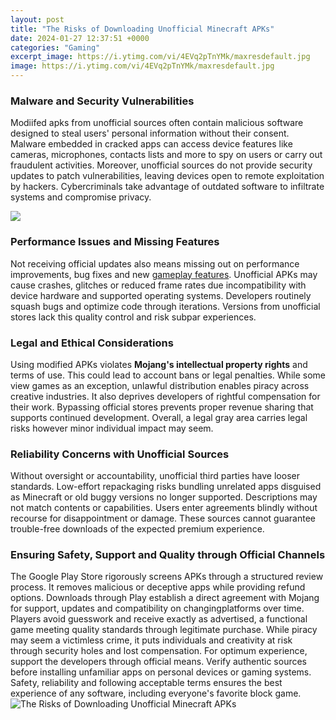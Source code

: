 ```yaml
---
layout: post
title: "The Risks of Downloading Unofficial Minecraft APKs"
date: 2024-01-27 12:37:51 +0000
categories: "Gaming"
excerpt_image: https://i.ytimg.com/vi/4EVq2pTnYMk/maxresdefault.jpg
image: https://i.ytimg.com/vi/4EVq2pTnYMk/maxresdefault.jpg
---
```


### Malware and Security Vulnerabilities 
Modiifed apks from unofficial sources often contain malicious software designed to steal users' personal information without their consent. Malware embedded in cracked apps can access device features like cameras, microphones, contacts lists and more to spy on users or carry out fraudulent activities. Moreover, unofficial sources do not provide security updates to patch vulnerabilities, leaving devices open to remote exploitation by hackers. Cybercriminals take advantage of outdated software to infiltrate systems and compromise privacy.

![](https://geek.knowallnow.com/wp-content/uploads/2021/01/minecraft-batallas.jpg)
### Performance Issues and Missing Features
Not receiving official updates also means missing out on performance improvements, bug fixes and new [gameplay features](https://store.fi.io.vn/chihuahua-good). Unofficial APKs may cause crashes, glitches or reduced frame rates due incompatibility with device hardware and supported operating systems. Developers routinely squash bugs and optimize code through iterations. Versions from unofficial stores lack this quality control and risk subpar experiences. 
### Legal and Ethical Considerations
Using modified APKs violates **Mojang's intellectual property rights** and terms of use. This could lead to account bans or legal penalties. While some view games as an exception, unlawful distribution enables piracy across creative industries. It also deprives developers of rightful compensation for their work. Bypassing official stores prevents proper revenue sharing that supports continued development. Overall, a legal gray area carries legal risks however minor individual impact may seem.
### Reliability Concerns with Unofficial Sources 
Without oversight or accountability, unofficial third parties have looser standards. Low-effort repackaging risks bundling unrelated apps disguised as Minecraft or old buggy versions no longer supported. Descriptions may not match contents or capabilities. Users enter agreements blindly without recourse for disappointment or damage. These sources cannot guarantee trouble-free downloads of the expected premium experience. 
### Ensuring Safety, Support and Quality through Official Channels
The Google Play Store rigorously screens APKs through a structured review process. It removes malicious or deceptive apps while providing refund options. Downloads through Play establish a direct agreement with Mojang for support, updates and compatibility on changingplatforms over time. Players avoid guesswork and receive exactly as advertised, a functional game meeting quality standards through legitimate purchase.
While piracy may seem a victimless crime, it puts individuals and creativity at risk through security holes and lost compensation. For optimum experience, support the developers through official means. Verify authentic sources before installing unfamiliar apps on personal devices or gaming systems. Safety, reliability and following acceptable terms ensures the best experience of any software, including everyone's favorite block game.
![The Risks of Downloading Unofficial Minecraft APKs](https://i.ytimg.com/vi/4EVq2pTnYMk/maxresdefault.jpg)